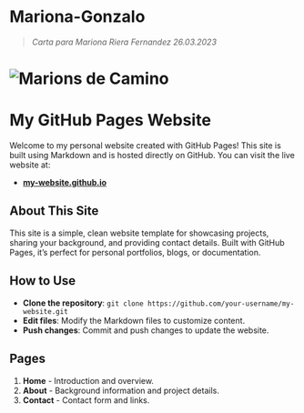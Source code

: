 # Mariona-Gonzalo

> *Carta para Mariona Riera Fernandez 26.03.2023*

# ![Marions de Camino](img/de-camino.jpeg)

# My GitHub Pages Website

Welcome to my personal website created with GitHub Pages! This site is built using Markdown and is hosted directly on GitHub. You can visit the live website at:

- **[my-website.github.io](https://your-username.github.io/my-website)**

## About This Site

This site is a simple, clean website template for showcasing projects, sharing your background, and providing contact details. Built with GitHub Pages, it’s perfect for personal portfolios, blogs, or documentation.

## How to Use

- **Clone the repository**: `git clone https://github.com/your-username/my-website.git`
- **Edit files**: Modify the Markdown files to customize content.
- **Push changes**: Commit and push changes to update the website.

## Pages

1. **Home** - Introduction and overview.
2. **About** - Background information and project details.
3. **Contact** - Contact form and links.